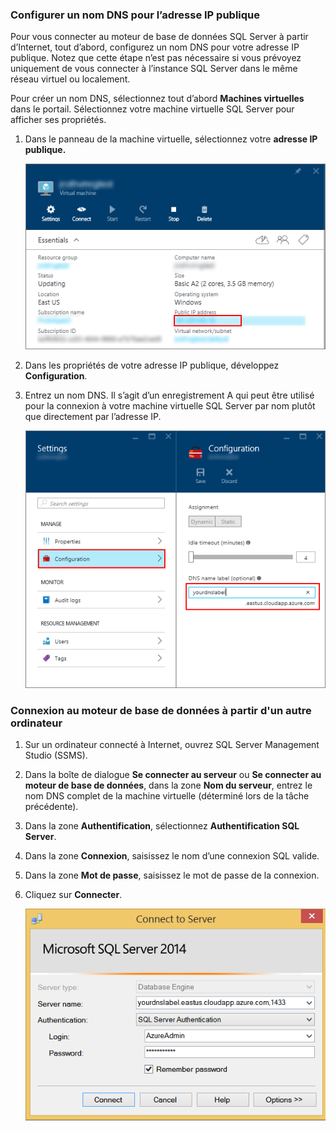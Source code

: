 ### Configurer un nom DNS pour l’adresse IP publique

Pour vous connecter au moteur de base de données SQL Server à partir d’Internet, tout d’abord, configurez un nom DNS pour votre adresse IP publique. Notez que cette étape n’est pas nécessaire si vous prévoyez uniquement de vous connecter à l’instance SQL Server dans le même réseau virtuel ou localement.

Pour créer un nom DNS, sélectionnez tout d’abord **Machines virtuelles** dans le portail. Sélectionnez votre machine virtuelle SQL Server pour afficher ses propriétés.

1. Dans le panneau de la machine virtuelle, sélectionnez votre **adresse IP publique.**

	![adresse IP publique](./media/virtual-machines-sql-server-connection-steps/rm-public-ip-address.png)

2. Dans les propriétés de votre adresse IP publique, développez **Configuration**.

3. Entrez un nom DNS. Il s’agit d’un enregistrement A qui peut être utilisé pour la connexion à votre machine virtuelle SQL Server par nom plutôt que directement par l’adresse IP.

	![nom dns](./media/virtual-machines-sql-server-connection-steps/rm-dns-label.png)

### Connexion au moteur de base de données à partir d'un autre ordinateur
 
1. Sur un ordinateur connecté à Internet, ouvrez SQL Server Management Studio (SSMS).

2. Dans la boîte de dialogue **Se connecter au serveur** ou **Se connecter au moteur de base de données**, dans la zone **Nom du serveur**, entrez le nom DNS complet de la machine virtuelle (déterminé lors de la tâche précédente).

3. Dans la zone **Authentification**, sélectionnez **Authentification SQL Server**.

5. Dans la zone **Connexion**, saisissez le nom d’une connexion SQL valide.

6. Dans la zone **Mot de passe**, saisissez le mot de passe de la connexion.

7. Cliquez sur **Connecter**.

	![connecter ssms](./media/virtual-machines-sql-server-connection-steps/rm-ssms-connect.png)

<!---HONumber=AcomDC_0107_2016-->